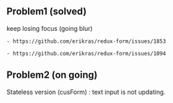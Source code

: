 ## Problem1 (solved)

<FormControl> keep losing focus (going blur)

	- https://github.com/erikras/redux-form/issues/1853

	- https://github.com/erikras/redux-form/issues/1094

## Problem2 (on going)

Stateless version (cusForm) : text input is not updating.